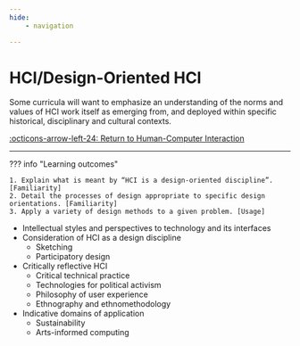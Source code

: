 ```yaml
---
hide:
    - navigation

---
```

# HCI/Design-Oriented HCI

Some curricula will want to emphasize an understanding of the norms and values of HCI work itself as emerging from, and deployed within specific historical, disciplinary and cultural contexts.

[:octicons-arrow-left-24: Return to Human-Computer Interaction](/Bodies-of-Knowledge/Human-Computer-Interaction/)

---

??? info "Learning outcomes"

    1. Explain what is meant by “HCI is a design-oriented discipline”. [Familiarity]
    2. Detail the processes of design appropriate to specific design orientations. [Familiarity]
    3. Apply a variety of design methods to a given problem. [Usage]

- Intellectual styles and perspectives to technology and its interfaces
- Consideration of HCI as a design discipline
    - Sketching
    - Participatory design
- Critically reflective HCI
    - Critical technical practice
    - Technologies for political activism
    - Philosophy of user experience
    - Ethnography and ethnomethodology
- Indicative domains of application
    - Sustainability
    - Arts-informed computing